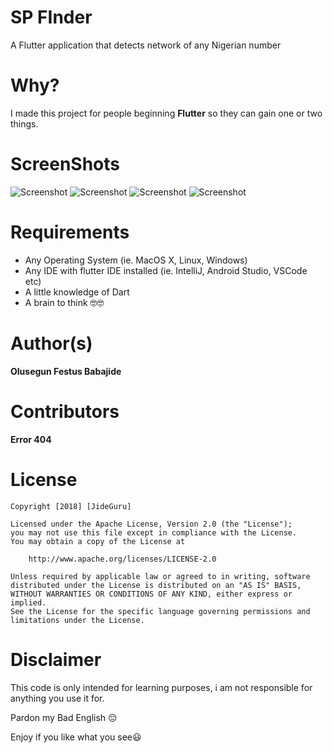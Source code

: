 # SP FInder

A Flutter application that detects network of any Nigerian number


# Why?

I made this project for people beginning **Flutter** so they can gain one or two things.


# ScreenShots
![Screenshot](screenshots/1.jpg)
![Screenshot](screenshots/2.jpg)
![Screenshot](screenshots/3.jpg)
![Screenshot](screenshots/4.jpg)


# Requirements
* Any Operating System (ie. MacOS X, Linux, Windows)
* Any IDE with flutter IDE installed (ie. IntelliJ, Android Studio, VSCode etc)
* A little knowledge of Dart
* A brain to think 🤓🤓


# Author(s)
**Olusegun Festus Babajide**


# Contributors
**Error 404**


# License
```
Copyright [2018] [JideGuru]

Licensed under the Apache License, Version 2.0 (the "License");
you may not use this file except in compliance with the License.
You may obtain a copy of the License at

    http://www.apache.org/licenses/LICENSE-2.0

Unless required by applicable law or agreed to in writing, software
distributed under the License is distributed on an "AS IS" BASIS,
WITHOUT WARRANTIES OR CONDITIONS OF ANY KIND, either express or implied.
See the License for the specific language governing permissions and
limitations under the License.
```

# Disclaimer
This code is only intended for learning purposes, i am not responsible for anything you use it for.

Pardon my Bad English 😔

Enjoy if you like what you see😃